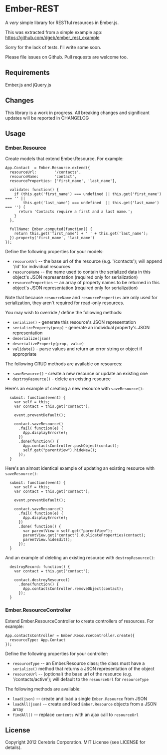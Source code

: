 # Ember-REST

A *very* simple library for RESTful resources in Ember.js.

This was extracted from a simple example app:
https://github.com/dgeb/ember_rest_example

Sorry for the lack of tests. I'll write some soon.

Please file issues on Github. Pull requests are welcome too.

## Requirements

Ember.js and jQuery.js

## Changes

This library is a work in progress. All breaking changes and significant updates will be reported in CHANGELOG

## Usage

### Ember.Resource

Create models that extend Ember.Resource. For example:

```
App.Contact  = Ember.Resource.extend({
  resourceUrl:        '/contacts',
  resourceName:       'contact',
  resourceProperties: ['first_name', 'last_name'],

  validate: function() {
    if (this.get('first_name') === undefined || this.get('first_name') === '' ||
        this.get('last_name') === undefined  || this.get('last_name') === '') {
      return 'Contacts require a first and a last name.';
    }
  },

  fullName: Ember.computed(function() {
    return this.get('first_name') + ' ' + this.get('last_name');
  }).property('first_name', 'last_name')
});
```

Define the following properties for your models:

 * `resourceUrl` -- the base url of the resource (e.g. '/contacts'); will append '/id' for individual resources
 * `resourceName` -- the name used to contain the serialized data in this object's JSON representation (required only for serialization)
 * `resourceProperties` -- an array of property names to be returned in this object's JSON representation (required only for serialization)

Note that because `resourceName` and `resourceProperties` are only used for serialization, they aren't required for read-only resources.

You may wish to override / define the following methods:

 * `serialize()` - generate this resource's JSON representation
 * `serializeProperty(prop)` - generate an individual property's JSON representation
 * `deserialize(json)`
 * `deserializeProperty(prop, value)`
 * `validate()` - parse values and return an error string or object if appropriate

The following CRUD methods are available on resources:

 * `saveResource()` - create a new resource or update an existing one
 * `destroyResource()` - delete an existing resource
 
Here's an example of creating a new resource with `saveResource()`:

```
  submit: function(event) {
    var self = this;
    var contact = this.get("contact");

    event.preventDefault();

    contact.saveResource()
      .fail( function(e) {
        App.displayError(e);
      })
      .done(function() {
        App.contactsController.pushObject(contact);
        self.get("parentView").hideNew();
      });
  }
```

Here's an almost identical example of updating an existing resource with `saveResource()`:

```
  submit: function(event) {
    var self = this;
    var contact = this.get("contact");

    event.preventDefault();

    contact.saveResource()
      .fail( function(e) {
        App.displayError(e);
      })
      .done( function() {
        var parentView = self.get("parentView");
        parentView.get("contact").duplicateProperties(contact);
        parentView.hideEdit();
      });
  }
```

And an example of deleting an existing resource with `destroyResource()`:

```
  destroyRecord: function() {
    var contact = this.get("contact");

    contact.destroyResource()
      .done(function() {
        App.contactsController.removeObject(contact);
      });
  }
```

### Ember.ResourceController

Extend Ember.ResourceController to create controllers of resources. For example:

```
App.contactsController = Ember.ResourceController.create({
  resourceType: App.Contact
});
```

Define the following properties for your controller:

 * `resourceType` -- an Ember.Resource class; the class must have a `serialize()` method that returns a JSON representation of the object
 * `resourceUrl` -- (optional) the base url of the resource (e.g. '/contacts/active'); will default to the `resourceUrl` for `resourceType`

The following methods are available:

 * `load(json)` -- create and load a single `Ember.Resource` from JSON
 * `loadAll(json)` -- create and load `Ember.Resource` objects from a JSON array
 * `findAll()` -- replace `contents` with an ajax call to `resourceUrl`

## License

Copyright 2012 Cerebris Corporation. MIT License (see LICENSE for details).
